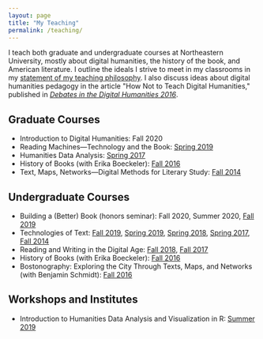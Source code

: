 ```yaml
---
layout: page
title: "My Teaching"
permalink: /teaching/
---
```


I teach both graduate and undergraduate courses at Northeastern University, mostly about digital humanities, the history of the book, and American literature. I outline the ideals I strive to meet in my classrooms in my [statement of my teaching philosophy](https://ryancordell.org/statements#teaching). I also discuss ideas about digital humanities pedagogy in the article "How Not to Teach Digital Humanities," published in [*Debates in the Digital Humanities 2016*](http://dhdebates.gc.cuny.edu/debates/text/87). 

## Graduate Courses

+ Introduction to Digital Humanities: Fall 2020
+ Reading Machines—Technology and the Book: [Spring 2019](https://s19rm.ryancordell.org/)
+ Humanities Data Analysis: [Spring 2017](http://s17hda.ryancordell.org)
+ History of Books (with Erika Boeckeler): [Fall 2016](http://historyofbooks.org)
+ Text, Maps, Networks—Digital Methods for Literary Study: [Fall 2014](http://f14tmn.ryancordell.org/)

## Undergraduate Courses

+ Building a (Better) Book (honors seminar): Fall 2020, Summer 2020, [Fall 2019](https://f19bbb.ryancordell.org/)
+ Technologies of Text: [Fall 2019](https://f19tot.ryancordell.org), [Spring 2019](https://s19tot.ryancordell.org), [Spring 2018](https://s18tot.ryancordell.org), [Spring 2017](http://s17tot.ryancordell.org), [Fall 2014](http://f14tot.ryancordell.org/)
+ Reading and Writing in the Digital Age: [Fall 2018](https://f18rwda.ryancordell.org/), [Fall 2017](http://f17rwda.ryancordell.org)
+ History of Books (with Erika Boeckeler): [Fall 2016](http://historyofbooks.org)
+ Bostonography: Exploring the City Through Texts, Maps, and Networks (with Benjamin Schmidt): [Fall 2016](http://bostonography.benschmidt.org/)

## Workshops and Institutes

+ Introduction to Humanities Data Analysis and Visualization in R: [Summer 2019](https://github.com/rccordell/DHSI-HDA)